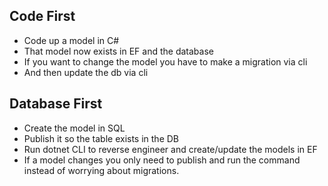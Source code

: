 ## Code First
* Code up a model in C#
* That model now exists in EF and the database
* If you want to change the model you have to make a migration via cli
* And then update the db via cli

## Database First
* Create the model in SQL
* Publish it so the table exists in the DB
* Run dotnet CLI to reverse engineer and create/update the models in EF
* If a model changes you only need to publish and run the command instead of worrying about migrations.



